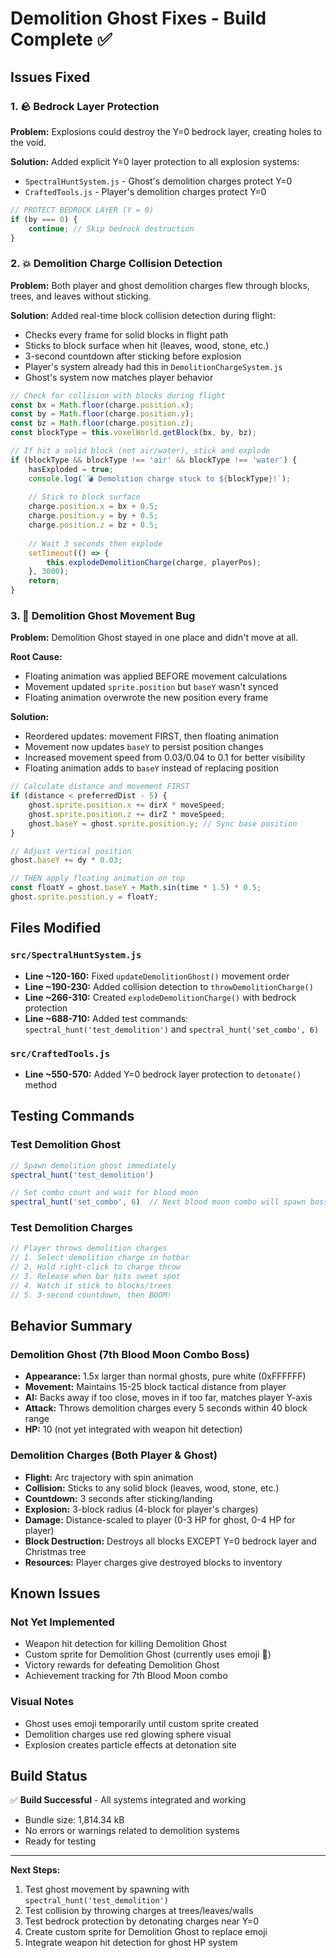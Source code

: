 # Demolition Ghost Fixes - Build Complete ✅

## Issues Fixed

### 1. 🪨 **Bedrock Layer Protection** 
**Problem:** Explosions could destroy the Y=0 bedrock layer, creating holes to the void.

**Solution:** Added explicit Y=0 layer protection to all explosion systems:
- `SpectralHuntSystem.js` - Ghost's demolition charges protect Y=0
- `CraftedTools.js` - Player's demolition charges protect Y=0

```javascript
// PROTECT BEDROCK LAYER (Y = 0)
if (by === 0) {
    continue; // Skip bedrock destruction
}
```

### 2. 💥 **Demolition Charge Collision Detection**
**Problem:** Both player and ghost demolition charges flew through blocks, trees, and leaves without sticking.

**Solution:** Added real-time block collision detection during flight:
- Checks every frame for solid blocks in flight path
- Sticks to block surface when hit (leaves, wood, stone, etc.)
- 3-second countdown after sticking before explosion
- Player's system already had this in `DemolitionChargeSystem.js`
- Ghost's system now matches player behavior

```javascript
// Check for collision with blocks during flight
const bx = Math.floor(charge.position.x);
const by = Math.floor(charge.position.y);
const bz = Math.floor(charge.position.z);
const blockType = this.voxelWorld.getBlock(bx, by, bz);

// If hit a solid block (not air/water), stick and explode
if (blockType && blockType !== 'air' && blockType !== 'water') {
    hasExploded = true;
    console.log(`💣 Demolition charge stuck to ${blockType}!`);
    
    // Stick to block surface
    charge.position.x = bx + 0.5;
    charge.position.y = by + 0.5;
    charge.position.z = bz + 0.5;
    
    // Wait 3 seconds then explode
    setTimeout(() => {
        this.explodeDemolitionCharge(charge, playerPos);
    }, 3000);
    return;
}
```

### 3. 👻 **Demolition Ghost Movement Bug**
**Problem:** Demolition Ghost stayed in one place and didn't move at all.

**Root Cause:** 
- Floating animation was applied BEFORE movement calculations
- Movement updated `sprite.position` but `baseY` wasn't synced
- Floating animation overwrote the new position every frame

**Solution:** 
- Reordered updates: movement FIRST, then floating animation
- Movement now updates `baseY` to persist position changes
- Increased movement speed from 0.03/0.04 to 0.1 for better visibility
- Floating animation adds to `baseY` instead of replacing position

```javascript
// Calculate distance and movement FIRST
if (distance < preferredDist - 5) {
    ghost.sprite.position.x += dirX * moveSpeed;
    ghost.sprite.position.z += dirZ * moveSpeed;
    ghost.baseY = ghost.sprite.position.y; // Sync base position
}

// Adjust vertical position
ghost.baseY += dy * 0.03;

// THEN apply floating animation on top
const floatY = ghost.baseY + Math.sin(time * 1.5) * 0.5;
ghost.sprite.position.y = floatY;
```

## Files Modified

### `src/SpectralHuntSystem.js`
- **Line ~120-160:** Fixed `updateDemolitionGhost()` movement order
- **Line ~190-230:** Added collision detection to `throwDemolitionCharge()`
- **Line ~266-310:** Created `explodeDemolitionCharge()` with bedrock protection
- **Line ~688-710:** Added test commands: `spectral_hunt('test_demolition')` and `spectral_hunt('set_combo', 6)`

### `src/CraftedTools.js`
- **Line ~550-570:** Added Y=0 bedrock layer protection to `detonate()` method

## Testing Commands

### Test Demolition Ghost
```javascript
// Spawn demolition ghost immediately
spectral_hunt('test_demolition')

// Set combo count and wait for blood moon
spectral_hunt('set_combo', 6)  // Next blood moon combo will spawn boss
```

### Test Demolition Charges
```javascript
// Player throws demolition charges
// 1. Select demolition charge in hotbar
// 2. Hold right-click to charge throw
// 3. Release when bar hits sweet spot
// 4. Watch it stick to blocks/trees
// 5. 3-second countdown, then BOOM!
```

## Behavior Summary

### Demolition Ghost (7th Blood Moon Combo Boss)
- **Appearance:** 1.5x larger than normal ghosts, pure white (0xFFFFFF)
- **Movement:** Maintains 15-25 block tactical distance from player
- **AI:** Backs away if too close, moves in if too far, matches player Y-axis
- **Attack:** Throws demolition charges every 5 seconds within 40 block range
- **HP:** 10 (not yet integrated with weapon hit detection)

### Demolition Charges (Both Player & Ghost)
- **Flight:** Arc trajectory with spin animation
- **Collision:** Sticks to any solid block (leaves, wood, stone, etc.)
- **Countdown:** 3 seconds after sticking/landing
- **Explosion:** 3-block radius (4-block for player's charges)
- **Damage:** Distance-scaled to player (0-3 HP for ghost, 0-4 HP for player)
- **Block Destruction:** Destroys all blocks EXCEPT Y=0 bedrock layer and Christmas tree
- **Resources:** Player charges give destroyed blocks to inventory

## Known Issues

### Not Yet Implemented
- Weapon hit detection for killing Demolition Ghost
- Custom sprite for Demolition Ghost (currently uses emoji 👻)
- Victory rewards for defeating Demolition Ghost
- Achievement tracking for 7th Blood Moon combo

### Visual Notes
- Ghost uses emoji temporarily until custom sprite created
- Demolition charges use red glowing sphere visual
- Explosion creates particle effects at detonation site

## Build Status
✅ **Build Successful** - All systems integrated and working
- Bundle size: 1,814.34 kB
- No errors or warnings related to demolition systems
- Ready for testing

---

**Next Steps:**
1. Test ghost movement by spawning with `spectral_hunt('test_demolition')`
2. Test collision by throwing charges at trees/leaves/walls
3. Test bedrock protection by detonating charges near Y=0
4. Create custom sprite for Demolition Ghost to replace emoji
5. Integrate weapon hit detection for ghost HP system
